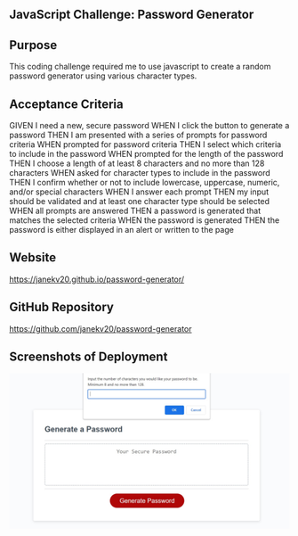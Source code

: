 ## JavaScript Challenge: Password Generator

## Purpose
This coding challenge required me to use javascript to create a random password generator using various character types.

## Acceptance Criteria
GIVEN I need a new, secure password
WHEN I click the button to generate a password
THEN I am presented with a series of prompts for password criteria
WHEN prompted for password criteria
THEN I select which criteria to include in the password
WHEN prompted for the length of the password
THEN I choose a length of at least 8 characters and no more than 128 characters
WHEN asked for character types to include in the password
THEN I confirm whether or not to include lowercase, uppercase, numeric, and/or special characters
WHEN I answer each prompt
THEN my input should be validated and at least one character type should be selected
WHEN all prompts are answered
THEN a password is generated that matches the selected criteria
WHEN the password is generated
THEN the password is either displayed in an alert or written to the page

## Website
https://janekv20.github.io/password-generator/


## GitHub Repository
https://github.com/janekv20/password-generator

## Screenshots of Deployment
<img src="assets/images/screenshot.jpg">
